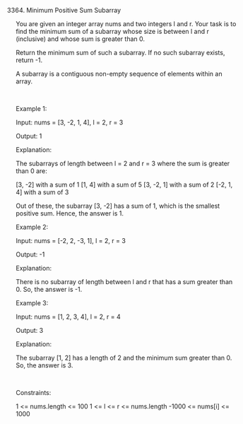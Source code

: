 3364. Minimum Positive Sum Subarray

You are given an integer array nums and two integers l and r. Your task is to find the minimum sum of a subarray whose size is between l and r (inclusive) and whose sum is greater than 0.

Return the minimum sum of such a subarray. If no such subarray exists, return -1.

A subarray is a contiguous non-empty sequence of elements within an array.

 

Example 1:

Input: nums = [3, -2, 1, 4], l = 2, r = 3

Output: 1

Explanation:

The subarrays of length between l = 2 and r = 3 where the sum is greater than 0 are:

[3, -2] with a sum of 1
[1, 4] with a sum of 5
[3, -2, 1] with a sum of 2
[-2, 1, 4] with a sum of 3

Out of these, the subarray [3, -2] has a sum of 1, which is the smallest positive sum. Hence, the answer is 1.

Example 2:

Input: nums = [-2, 2, -3, 1], l = 2, r = 3

Output: -1

Explanation:

There is no subarray of length between l and r that has a sum greater than 0. So, the answer is -1.

Example 3:

Input: nums = [1, 2, 3, 4], l = 2, r = 4

Output: 3

Explanation:

The subarray [1, 2] has a length of 2 and the minimum sum greater than 0. So, the answer is 3.

 

Constraints:

1 <= nums.length <= 100
1 <= l <= r <= nums.length
-1000 <= nums[i] <= 1000